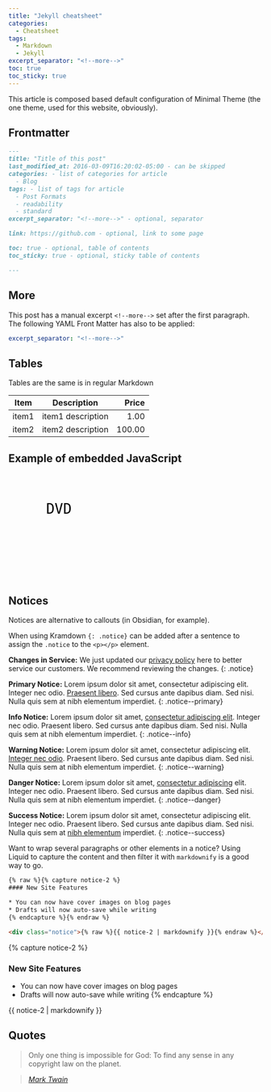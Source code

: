 ```yaml
---
title: "Jekyll cheatsheet"
categories:
  - Cheatsheet
tags:
  - Markdown
  - Jekyll
excerpt_separator: "<!--more-->"
toc: true
toc_sticky: true
---
```


This article is composed based default configuration of Minimal Theme (the one theme, used for this website, obviously).

<!--more-->

## Frontmatter

```md
---
title: "Title of this post"
last_modified_at: 2016-03-09T16:20:02-05:00 - can be skipped
categories: - list of categories for article
  - Blog
tags: - list of tags for article
  - Post Formats
  - readability
  - standard
excerpt_separator: "<!--more-->" - optional, separator

link: https://github.com - optional, link to some page

toc: true - optional, table of contents
toc_sticky: true - optional, sticky table of contents

---
```

## More

This post has a manual excerpt `<!--more-->` set after the first paragraph. The following YAML Front Matter has also to be applied:

```yaml
excerpt_separator: "<!--more-->"
```

## Tables

Tables are the same is in regular Markdown

| Item | Description | Price |
| --- | --- | ---: |
| item1 | item1 description | 1.00 |
| item2 | item2 description | 100.00 |


## Example of embedded JavaScript

<!-- Embedded DVD Bouncing Text -->
<div id="dvd-bounce-container" style="position:relative; width:100%; max-width:700px; height:200px; margin:2em auto; border-radius:16px; background:transparent;">
  <div id="dvd-window-embedded" style="
    position:absolute;
    left:40px; top:30px;
    width:120px; height:60px;
    color:#000;
    font-family:monospace; font-size:2em;
    display:flex; align-items:center; justify-content:center;
    user-select:none; pointer-events:none;
  ">DVD</div>
</div>
<script>
(function() {
  const container = document.getElementById('dvd-bounce-container');
  const dvd = document.getElementById('dvd-window-embedded');
  let x = 40, y = 30;
  let dx = 1, dy = 1;
  const w = 120, h = 60;
  function move() {
    const cw = container.clientWidth, ch = container.clientHeight;
    x += dx; y += dy;
    if (x <= 0 || x + w >= cw) dx = -dx;
    if (y <= 0 || y + h >= ch) dy = -dy;
    dvd.style.left = x + 'px';
    dvd.style.top = y + 'px';
    requestAnimationFrame(move);
  }
  move();
})();
</script>


## Notices

Notices are alternative to callouts (in Obsidian, for example).

When using Kramdown `{: .notice}` can be added after a sentence to assign the `.notice` to the `<p></p>` element.

**Changes in Service:** We just updated our [privacy policy](#) here to better service our customers. We recommend reviewing the changes.
{: .notice}

**Primary Notice:** Lorem ipsum dolor sit amet, consectetur adipiscing elit. Integer nec odio. [Praesent libero](#). Sed cursus ante dapibus diam. Sed nisi. Nulla quis sem at nibh elementum imperdiet.
{: .notice--primary}

**Info Notice:** Lorem ipsum dolor sit amet, [consectetur adipiscing elit](#). Integer nec odio. Praesent libero. Sed cursus ante dapibus diam. Sed nisi. Nulla quis sem at nibh elementum imperdiet.
{: .notice--info}

**Warning Notice:** Lorem ipsum dolor sit amet, consectetur adipiscing elit. [Integer nec odio](#). Praesent libero. Sed cursus ante dapibus diam. Sed nisi. Nulla quis sem at nibh elementum imperdiet.
{: .notice--warning}

**Danger Notice:** Lorem ipsum dolor sit amet, [consectetur adipiscing](#) elit. Integer nec odio. Praesent libero. Sed cursus ante dapibus diam. Sed nisi. Nulla quis sem at nibh elementum imperdiet.
{: .notice--danger}

**Success Notice:** Lorem ipsum dolor sit amet, consectetur adipiscing elit. Integer nec odio. Praesent libero. Sed cursus ante dapibus diam. Sed nisi. Nulla quis sem at [nibh elementum](#) imperdiet.
{: .notice--success}

Want to wrap several paragraphs or other elements in a notice? Using Liquid to capture the content and then filter it with `markdownify` is a good way to go.

```html
{% raw %}{% capture notice-2 %}
#### New Site Features

* You can now have cover images on blog pages
* Drafts will now auto-save while writing
{% endcapture %}{% endraw %}

<div class="notice">{% raw %}{{ notice-2 | markdownify }}{% endraw %}</div>
```

{% capture notice-2 %}

### New Site Features

* You can now have cover images on blog pages
* Drafts will now auto-save while writing
{% endcapture %}

<div class="notice">
  {{ notice-2 | markdownify }}
</div>

## Quotes

> Only one thing is impossible for God: To find any sense in any copyright law on the planet.

> <cite><a href="http://www.brainyquote.com/quotes/quotes/m/marktwain163473.html">Mark Twain</a></cite>
